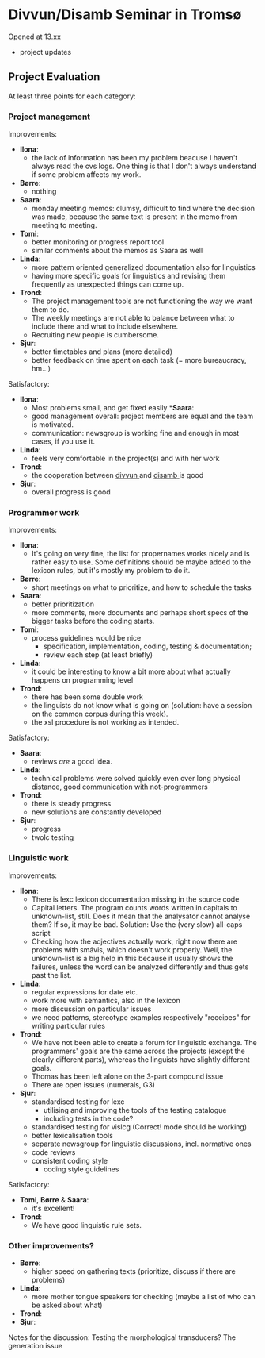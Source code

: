 # Divvun/Disamb Seminar in Tromsø

Opened at 13.xx

* project updates

## Project Evaluation

At least three points for each category:

### Project management

Improvements:
* **Ilona**:
    - the lack of information has been my problem beacuse I haven't always read
   the cvs logs. One thing is that I don't always understand if some problem
   affects my work.
* **Børre**:
    - nothing
* **Saara**:
    - monday meeting memos: clumsy, difficult to find where the decision was made,
   because the same text is present in the memo from meeting to meeting.
* **Tomi**:
    - better monitoring or progress report tool
    - similar comments about the memos as Saara as well
* **Linda**:
    - more pattern oriented generalized documentation also for linguistics
    - having more specific goals for linguistics and revising them frequently as
   unexpected things can come up.
* **Trond**:
    - The project management tools are not functioning the way we want them to do.
    - The weekly meetings are not able to balance between what to include there
   and what to include elsewhere.
    - Recruiting new people is cumbersome.
* **Sjur**:
    - better timetables and plans (more detailed)
    - better feedback on time spent on each task (= more bureaucracy, hm…)

Satisfactory:
* **Ilona**:
    - Most problems small, and get fixed easily
***Saara**:
    - good management overall: project members are equal and the team is motivated.
    - communication: newsgroup is working fine and enough in most cases, if you use
   it.
* **Linda**:
    - feels very comfortable in the project(s) and with her work
* **Trond**:
    - the cooperation between [divvun ](http://divvun.no/) and
   [disamb ](http://giellatekno.uit.no )
is good
* **Sjur**:
    - overall progress is good

### Programmer work

Improvements:
* **Ilona**:
    - It's going on very fine, the list for propernames works nicely and is rather
   easy to use. Some definitions should be maybe added to the lexicon rules, but
   it's mostly my problem to do it.
* **Børre**:
    - short meetings on what to prioritize, and how to schedule the tasks
* **Saara**:
    - better prioritization
    - more comments, more documents and perhaps short specs of the bigger tasks
   before the coding starts.
* **Tomi**:
    - process guidelines would be nice
        - specification, implementation, coding, testing & documentation;
        - review each step (at least briefly)
* **Linda**:
    - it could be interesting to know a bit more about what actually happens on
   programming level
* **Trond**:
    - there has been some double work
    - the linguists do not know what is going on (solution: have a session on the
   common corpus during this week).
    - the xsl procedure is not working as intended.

Satisfactory:
* **Saara**:
    - reviews *are* a good idea.
* **Linda**:
    - technical problems were solved quickly even over long physical distance,
   good communication with not-programmers
* **Trond**:
    - there is steady progress
    - new solutions are constantly developed
* **Sjur**:
    - progress
    - twolc testing

### Linguistic work

Improvements:

* **Ilona**:
    - There is lexc lexicon documentation missing in the source code
    - Capital letters. The program counts words written in capitals to
   unknown-list, still. Does it mean that the analysator cannot analyse them?
   If so, it may be bad. Solution: Use the (very slow) all-caps script
    - Checking how the adjectives actually work, right now there are problems with
   smávis, which doesn't work properly. Well, the unknown-list is a big help in
   this because it usually shows the failures, unless the word can be analyzed
   differently and thus gets past the list.
* **Linda**:
    - regular expressions for date etc.
    - work more with semantics, also in the lexicon
    - more discussion on particular issues
    - we need patterns, stereotype examples
   respectively "receipes" for writing particular rules
* **Trond**:
    - We have not been able to create a forum for linguistic exchange. The
   programmers' goals are the same across the projects (except the clearly
   different parts), whereas the linguists have slightly different goals.
    - Thomas has been left alone on the 3-part compound issue
    - There are open issues (numerals, G3)
* **Sjur**:
    - standardised testing for lexc
        - utilising and improving the tools of the testing catalogue
        - including tests in the code?
    - standardised testing for vislcg (Correct! mode should be working)
    - better lexicalisation tools
    - separate newsgroup for linguistic discussions, incl. normative ones
    - code reviews
    - consistent coding style
        - coding style guidelines

Satisfactory:
* **Tomi**, **Børre** & **Saara**:
    - it's excellent!
* **Trond**:
    - We have good linguistic rule sets.

### Other improvements?

* **Børre**:
    - higher speed on gathering texts (prioritize, discuss if there are problems)
* **Linda**:
    - more mother tongue speakers for checking
   (maybe a list of who can be asked about what)
* **Trond**:
* **Sjur**:

Notes for the discussion:
Testing the morphological transducers?
The generation issue
